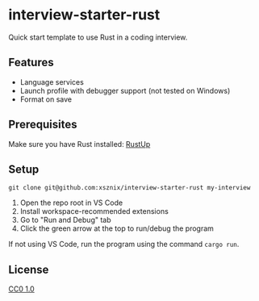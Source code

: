 # interview-starter-rust

Quick start template to use Rust in a coding interview.

## Features

- Language services
- Launch profile with debugger support (not tested on Windows)
- Format on save

## Prerequisites

Make sure you have Rust installed: [RustUp](https://rustup.rs/)

## Setup

```
git clone git@github.com:xsznix/interview-starter-rust my-interview
```

1. Open the repo root in VS Code
2. Install workspace-recommended extensions
3. Go to "Run and Debug" tab
4. Click the green arrow at the top to run/debug the program

If not using VS Code, run the program using the command `cargo run`.

## License

[CC0 1.0](https://creativecommons.org/publicdomain/zero/1.0/legalcode)
